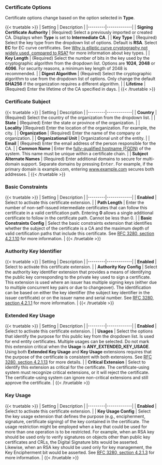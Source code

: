 &NewLine;

### Certificate Options
Certificate options change based on the option selected in **Type**.

{{< truetable >}}
| Setting | Description |
|---------|-------------|
| **Signing Certificate Authority** | (Required) Select a previously imported or created CA. Displays when **Type** is set to **Intermediate CA**. |
| **Key Type** | (Required) Select the key type from the dropdown list of options. Default is **RSA**. Select **EC** for EC curve certificates. See [Why is elliptic curve cryptography not widely used, compared to RSA?](https://crypto.stackexchange.com/questions/1190/why-is-elliptic-curve-cryptography-not-widely-used-compared-to-rsa) for more information about key types. |
| **Key Length** | (Required) Select the number of bits in the key used by the cryptographic algorithm from the dropdown list. Options are **1024**, **2048** or **4096**. For security reasons, a minimum key length of 2048 is recommended. |
| **Digest Algorithm** | (Required) Select the cryptographic algorithm to use from the dropdown list of options. Only change the default **SHA256** if the organization requires a different algorithm. |
| **Lifetime** | (Required) Enter the lifetime of the CA specified in days. |
{{< /truetable >}}

### Certificate Subject

{{< truetable >}}
| Setting | Description |
|---------|-------------|
| **Country** | (Required) Select the country of the organization from the dropdown list. |
| **State** | (Required) Enter the state or province of the organization. |
| **Locality** |(Required) Enter the location of the organization. For example, the city. |
| **Organization** | (Required) Enter the name of the company or organization. |
| **Organizational Unit** | Organizational unit of the entity. |
| **Email** | (Required) Enter the email address of the person responsible for the CA. |
| **Common Name** | Enter the [fully-qualified hostname (FQDN)](https://kb.iu.edu/d/aiuv) of the system. This name must be unique within a certificate chain. |
| **Subject Alternate Names** | (Required) Enter additional domains to secure for multi-domain support. Separate domains by pressing <kbd>Enter</kbd>. For example, if the primary domain is example.com, entering www.example.com secures both addresses. |
{{< /truetable >}}

### Basic Constraints

{{< truetable >}}
| Setting | Description |
|---------|-------------|
| **Enabled** | Select to activate this certificate extension. |
| **Path Length** | Enter the number of non-self-issued intermediate certificates that can follow this certificate in a valid certification path. Entering **0** allows a single additional certificate to follow in the certificate path. Cannot be less than 0. |
| **Basic Constraints Config** | Select the basic constraints extension that identifies whether the subject of the certificate is a CA and the maximum depth of valid certification paths that include this certificate. See [RFC 3280, section 4.2.1.10](https://www.ietf.org/rfc/rfc3280.txt) for more information. |
{{< /truetable >}}

### Authority Key Identifier

{{< truetable >}}
| Setting | Description |
|---------|-------------|
| **Enabled** | Select to activate this certificate extension. |
| **Authority Key Config** | Select the authority key identifier extension that provides a means of identifying the public key corresponding to the private key used to sign a certificate. This extension is used where an issuer has multiple signing keys (either due to multiple concurrent key pairs or due to changeover). The identification can be based on either the key identifier (the subject key identifier in the issuer certificate) or on the issuer name and serial number. See [RFC 3280, section 4.2.1.1](https://www.ietf.org/rfc/rfc3280.txt) for more information. |
{{< /truetable >}}

### Extended Key Usage

{{< truetable >}}
| Setting | Description |
|---------|-------------|
| **Enabled** | Select to activate this certificate extension. |
| **Usages** | Select the options that identify the purpose for this public key from the dropdown list. Is used for end entity certificates. Multiple usages can be selected. Do not mark this extension critical when the **Usage** is **ANY_EXTENDED_KEY_USAGE**. Using both **Extended Key Usage** and **Key Usage** extensions requires that the purpose of the certificate is consistent with both extensions. See [RFC 3280, section 4.2.1.13](https://www.ietf.org/rfc/rfc3280.txt) for more details. |
| **Critical Extension** | Select to identify this extension as critical for the certificate. The certificate-using system must recognize critical extensions, or it will reject the certificate. The certificate-using system can ignore non-critical extensions and still approve the certificate. |
{{< /truetable >}}

### Key Usage

{{< truetable >}}
| Setting | Description |
|---------|-------------|
| **Enabled** | Select to activate this certificate extension. |
| **Key Usage Config** | Select the key usage extension that defines the purpose (e.g., encipherment, signature, certificate signing) of the key contained in the certificate. The usage restriction might be employed when a key that could be used for more than one operation is to be restricted. For example, when an RSA key should be used only to verify signatures on objects other than public key certificates and CRLs, the Digital Signature bits would be asserted. Likewise, when an RSA key should be used only for key management, the Key Encipherment bit would be asserted. See [RFC 3280, section 4.2.1.3](https://www.ietf.org/rfc/rfc3280.txt) for more information. |
{{< /truetable >}}

